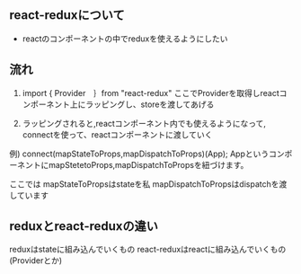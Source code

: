 ## react-reduxについて
* reactのコンポーネントの中でreduxを使えるようにしたい

## 流れ
1. import { Provider　｝from "react-redux"
ここでProviderを取得しreactコンポーネント上にラッピングし、storeを渡してあげる

2. ラッピングされると,reactコンポーネント内でも使えるようになって,
connectを使って、reactコンポーネントに渡していく 

例)
connect(mapStateToProps,mapDispatchToProps)(App);
AppというコンポーネントにmapStetetoProps,mapDispatchToPropsを紐づけます。

ここでは
mapStateToPropsはstateを私
mapDispatchToPropsはdispatchを渡しています

## reduxとreact-reduxの違い
reduxはstateに組み込んでいくもの
react-reduxはreactに組み込んでいくもの(Providerとか)

